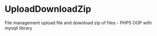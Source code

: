 # UploadDownloadZip
File management upload file and download zip of files - PHP5 OOP with mysqli library
